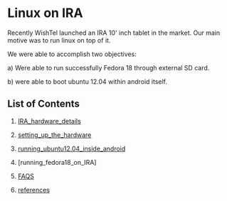 Linux on IRA
============

Recently WishTel launched an IRA 10' inch tablet in the market. Our main motive was to run linux on top of it.

We were able to accomplish two objectives:

a) Were able to run successfully Fedora 18 through external SD card.

b) were able to boot ubuntu 12.04 within android itself.


List of Contents
----------------

1) [IRA_hardware_details]

2) [setting_up_the_hardware]

3) [running_ubuntu12.04_inside_android]

4) [running_fedora18_on_IRA]

5) [FAQS]

6) [references]


[IRA_hardware_details]: https://github.com/clickeriitb/ubuntuonira/blob/master/IRA_hardware_details.md
[setting_up_the_hardware]: https://github.com/clickeriitb/ubuntuonira/blob/master/setting_up_the_hardware.md
[running_ubuntu12.04_inside_android]:https://github.com/clickeriitb/ubuntuonira/blob/master/running_ubuntu12.04_inside_android.md
[FAQS]: https://github.com/clickeriitb/ubuntuonira/blob/master/FAQS.md
[references]: https://github.com/clickeriitb/ubuntuonira/blob/master/references.md


